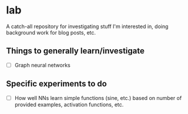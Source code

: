 # lab
A catch-all repository for investigating stuff I'm interested in, doing background work for blog posts, etc.

## Things to generally learn/investigate

- [ ] Graph neural networks

## Specific experiments to do

- [ ] How well NNs learn simple functions (sine, etc.) based on number of provided examples, activation functions, etc.
